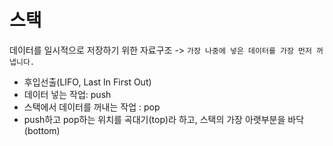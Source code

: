 # 스택
데이터를 일시적으로 저장하기 위한 자료구조 -> `가장 나중에 넣은 데이터를 가장 먼저 꺼냅니다.`
- 후입선출(LIFO, Last In First Out)
- 데이터 넣는 작업: push
- 스택에서 데이터를 꺼내는 작업 : pop
- push하고 pop하는 위치를 곡대기(top)라 하고, 스택의 가장 아랫부분을 바닥(bottom)